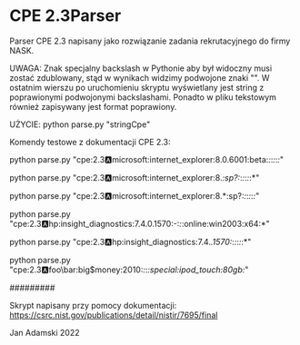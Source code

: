 # CPE 2.3Parser

Parser CPE 2.3 napisany jako rozwiązanie zadania rekrutacyjnego do firmy NASK.


UWAGA: Znak specjalny backslash w Pythonie aby był widoczny musi zostać zdublowany, stąd w wynikach widzimy podwojone znaki "\".
W ostatnim wierszu po uruchomieniu skryptu wyświetlany jest string z poprawionymi podwojonymi backslashami. Ponadto w pliku tekstowym również zapisywany jest format poprawiony.

UŻYCIE: python parse.py "stringCpe"

Komendy testowe z dokumentacji CPE 2.3:

python parse.py "cpe:2.3:a:microsoft:internet_explorer:8.0.6001:beta:*:*:*:*:*:*"

python parse.py "cpe:2.3:a:microsoft:internet_explorer:8.*:sp?:*:*:*:*:*:*"

python parse.py "cpe:2.3:a:microsoft:internet_explorer:8.\*:sp?:*:*:*:*:*:*"

python parse.py "cpe:2.3:a:hp:insight_diagnostics:7.4.0.1570:-:*:*:online:win2003:x64:*"

python parse.py "cpe:2.3:a:hp:insight_diagnostics:7.4.*.1570:*:*:*:*:*:*"

python parse.py "cpe:2.3:a:foo\\bar:big\$money:2010:*:*:*:special:ipod_touch:80gb:*"


#########

Skrypt napisany przy pomocy dokumentacji: https://csrc.nist.gov/publications/detail/nistir/7695/final

Jan Adamski 2022